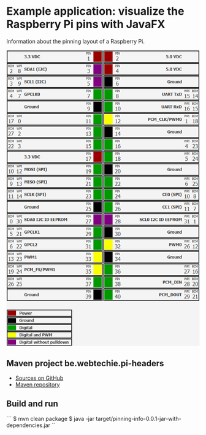 # Example application: visualize the Raspberry Pi pins with JavaFX
Information about the pinning layout of a Raspberry Pi.

![40-pin header view](screenshots/headerpins_in_header.png)

## Maven project be.webtechie.pi-headers
* [Sources on GitHub](https://github.com/FDelporte/PiHeaders)
* [Maven repository](https://mvnrepository.com/artifact/be.webtechie/pi-headers)

## Build and run

´´´
$ mvn clean package
$ java -jar target/pinning-info-0.0.1-jar-with-dependencies.jar 
´´